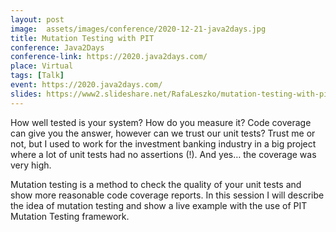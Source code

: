 ```yaml
---
layout: post
image:  assets/images/conference/2020-12-21-java2days.jpg
title: Mutation Testing with PIT
conference: Java2Days
conference-link: https://2020.java2days.com/
place: Virtual
tags: [Talk]
event: https://2020.java2days.com/
slides: https://www2.slideshare.net/RafaLeszko/mutation-testing-with-pit-240445996
---
```


How well tested is your system? How do you measure it? Code coverage can give you the answer, however can we trust our unit tests? Trust me or not, but I used to work for the investment banking industry in a big project where a lot of unit tests had no assertions (!). And yes… the coverage was very high.

Mutation testing is a method to check the quality of your unit tests and show more reasonable code coverage reports. In this session I will describe the idea of mutation testing and show a live example with the use of PIT Mutation Testing framework.
